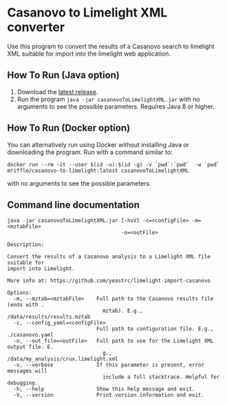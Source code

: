 Casanovo to Limelight XML converter
===============================================

Use this program to convert the results of a Casanovo search to
limelight XML suitable for import into the limelight web application.

How To Run (Java option)
-------------------------
1. Download the [latest release](https://github.com/yeastrc/limelight-import-casanovo/releases).
2. Run the program ``java -jar casanovoToLimelightXML.jar`` with no arguments to see the possible parameters. Requires Java 8 or higher.

How To Run (Docker option)
---------------------------
You can alternatively run using Docker without installing Java or downloading the program. Run with a command
similar to:

``docker run --rm -it --user $(id -u):$(id -g) -v `pwd`:`pwd`  -w `pwd` mriffle/casanovo-to-limelight:latest casanovoToLimelightXML``

with no arguments to see the possible parameters.

Command line documentation
---------------------------

```
java -jar casanovoToLimelightXML.jar [-hvV] -c=<configFile> -m=<mztabFile>
                                     -o=<outFile>

Description:

Convert the results of a Casanovo analysis to a Limelight XML file suitable for
import into Limelight.

More info at: https://github.com/yeastrc/limelight-import-casanovo

Options:
  -m, --mztab=<mztabFile>    Full path to the Casanovo results file (ends with .
                               mztab). E.g., /data/results/results.mztab
  -c, --config_yaml=<configFile>
                             Full path to configuration file. E.g., ./casanovo.yaml
  -o, --out_file=<outFile>   Full path to use for the Limelight XML output file. E.
                               g., /data/my_analysis/crux.limelight.xml
  -v, --verbose              If this parameter is present, error messages will
                               include a full stacktrace. Helpful for debugging.
  -h, --help                 Show this help message and exit.
  -V, --version              Print version information and exit.
```

